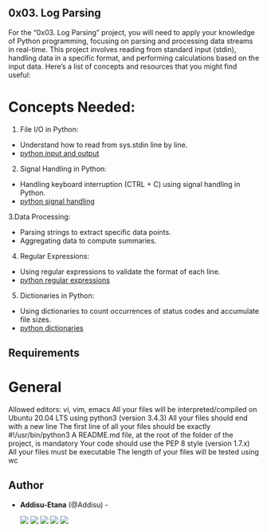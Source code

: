 ## 0x03. Log Parsing

For the “0x03. Log Parsing” project, you will need to apply your knowledge of Python programming, focusing on parsing and processing data streams in real-time. This project involves reading from standard input (stdin), handling data in a specific format, and performing calculations based on the input data. Here’s a list of concepts and resources that you might find useful:

# Concepts Needed:
1. File I/O in Python:

- Understand how to read from sys.stdin line by line.
- [python input and output](https://docs.python.org/3/tutorial/inputoutput.html)

2. Signal Handling in Python:

- Handling keyboard interruption (CTRL + C) using signal handling in Python.
- [python signal handling](https://docs.python.org/3/library/signal.html)

3.Data Processing:

- Parsing strings to extract specific data points.
- Aggregating data to compute summaries.

4. Regular Expressions:

- Using regular expressions to validate the format of each line.
- [python regular expressions](https://docs.python.org/3/library/re.html)

5. Dictionaries in Python:

- Using dictionaries to count occurrences of status codes and accumulate file sizes.
-  [python dictionaries](https://docs.python.org/3/tutorial/datastructures.html#dictionaries)

## Requirements

# General

Allowed editors: vi, vim, emacs
All your files will be interpreted/compiled on Ubuntu 20.04 LTS using python3 (version 3.4.3)
All your files should end with a new line
The first line of all your files should be exactly #!/usr/bin/python3
A README.md file, at the root of the folder of the project, is mandatory
Your code should use the PEP 8 style (version 1.7.x)
All your files must be executable
The length of your files will be tested using wc

## Author

- **Addisu-Etana** (@Addisu) -

  [<img src="https://img.shields.io/badge/Twitter-1DA1F2.svg?&style=plastic&logo=twitter&logoColor=white"/>](https://x.com/addisu_etana)
  [<img src="https://img.shields.io/badge/Linkedin-0A66C2.svg?&style=plastic&logo=linkedin&logoColor=white"/>](https://www.linkedin.com/in/addisu-etana-117258252/)
  [<img src="https://img.shields.io/badge/GitHub-181717.svg?&style=plastic&logo=github&logoColor=white"/>](https://github.com/Addisu-Etana)
  [<img src="https://img.shields.io/badge/Facebook-blue">](https://www.facebook.com/addisuzola)
  [<img src="https://img.shields.io/badge/Telegram-Blue">](https://www.t.me/addisuzola)

